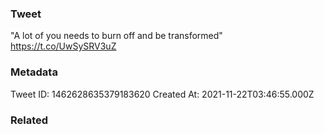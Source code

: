 ### Tweet
"A lot of you needs to burn off and be transformed" https://t.co/UwSySRV3uZ

### Metadata
Tweet ID: 1462628635379183620
Created At: 2021-11-22T03:46:55.000Z

### Related

